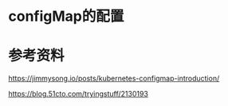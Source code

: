# configMap的配置




# 参考资料
https://jimmysong.io/posts/kubernetes-configmap-introduction/


https://blog.51cto.com/tryingstuff/2130193


